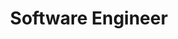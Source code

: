 ---
title: Software Engineer
description: Developed digital products that improved the quality of the client's work and eased their tasks, delivering practical and solid tools.
organization: IT4W SA
startDate: 2023-06-01 00:00:00
# endDate:
tags:
  - Next
  - Angular
  - Laravel
  - Nest
  - SQLServer
  - MySQL
  - Docker
  - Azure
  - Github
---